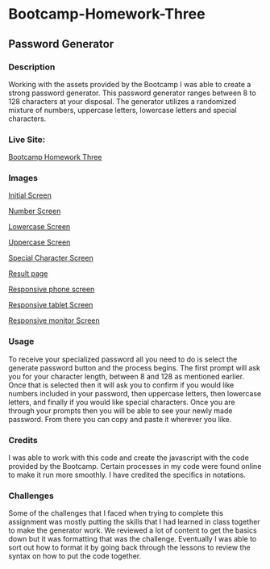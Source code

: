 # Bootcamp-Homework-Three
## Password Generator

### Description
Working with the assets provided by the Bootcamp I was able to create a strong password generator. This password generator ranges between 8 to 128 characters at your disposal. The generator utilizes a randomized mixture of numbers, uppercase letters, lowercase letters and special characters. 

### Live Site:
 [Bootcamp Homework Three](https://acm4219.github.io/Bootcamp-Homework-Three/02-Homework/Develop)

 ### Images
 [Initial Screen](/02-Homework/homeworkexamples/initialscreen.jpg)
 
 [Number Screen](/02-Homework/homeworkexamples/digitconfirm.jpg)
 
 [Lowercase Screen](/02-Homework/homeworkexamples/lowercaseconfirm.jpg)
 
 [Uppercase Screen](/02-Homework/homeworkexamples/uppercaseconfirm.jpg)
 
 [Special Character Screen](/02-Homework/homeworkexamples/specialcharacterconfirm.jpg)
 
 [Result page](/02-Homework/homeworkexamples/resultpage.jpg)
 
 [Responsive phone screen](/02-Homework/homeworkexamples/responsivesmall.jpg)
 
 [Responsive tablet Screen](/02-Homework/homeworkexamples/responsivemedium.jpg)
 
 [Responsive monitor Screen](/02-Homework/homeworkexamples/responsivefull.jpg)

### Usage
To receive your specialized password all you need to do is select the generate password button and the process begins. The first prompt will ask you for your character length, between 8 and 128 as mentioned earlier. Once that is selected then it will ask you to confirm if you would like numbers included in your password, then uppercase letters, then lowercase letters, and finally if you would like special characters. Once you are through your prompts then you will be able to see your newly made password. From there you can copy and paste it wherever you like.

### Credits 
I was able to work with this code and create the javascript with the code provided by the Bootcamp. Certain processes in my code were found online to make it run more smoothly. I have credited the specifics in notations.

### Challenges 
Some of the challenges that I faced when trying to complete this assignment was mostly putting the skills that I had learned in class together to make the generator work. We reviewed a lot of content to get the basics down but it was formatting that was the challenge. Eventually I was able to sort out how to format it by going back through the lessons to review the syntax on how to put the code together.
